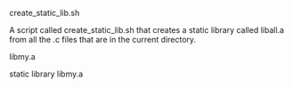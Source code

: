  create_static_lib.sh
 
 A script called create_static_lib.sh that creates a static library called liball.a from all the .c files that are in the current directory.
 
 libmy.a
 
static library libmy.a
